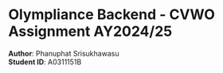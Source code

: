 # Olympliance Backend - CVWO Assignment AY2024/25

**Author**: Phanuphat Srisukhawasu <br>
**Student ID**: A0311151B
